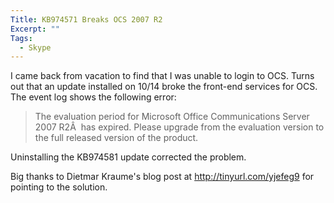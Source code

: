 ```yaml
---
Title: KB974571 Breaks OCS 2007 R2
Excerpt: ""
Tags:
  - Skype
---
```

I came back from vacation to find that I was unable to login to OCS. Turns out that an update installed on 10/14 broke the front-end services for OCS. The event log shows the following error:
<blockquote>The evaluation period for Microsoft Office Communications Server 2007 R2Â  has expired. Please upgrade from the evaluation version to the full released version of the product.</blockquote>
Uninstalling the KB974581 update corrected the problem.

Big thanks to Dietmar Kraume's blog post at <a title="http://tinyurl.com/yjefeg9" href="http://tinyurl.com/yjefeg9">http://tinyurl.com/yjefeg9</a> for pointing to the solution.

<img src="http://gotspeech.net/aggbug.aspx?PostID=9570" alt="" width="1" height="1" />